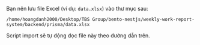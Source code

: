 Bạn nên lưu file Excel (ví dụ: `data.xlsx`) vào thư mục sau:

```
/home/hoangdanh2000/Desktop/TBS Group/bento-nestjs/weekly-work-report-system/backend/prisma/data.xlsx
```

Script import sẽ tự động đọc file này theo đường dẫn trên.
